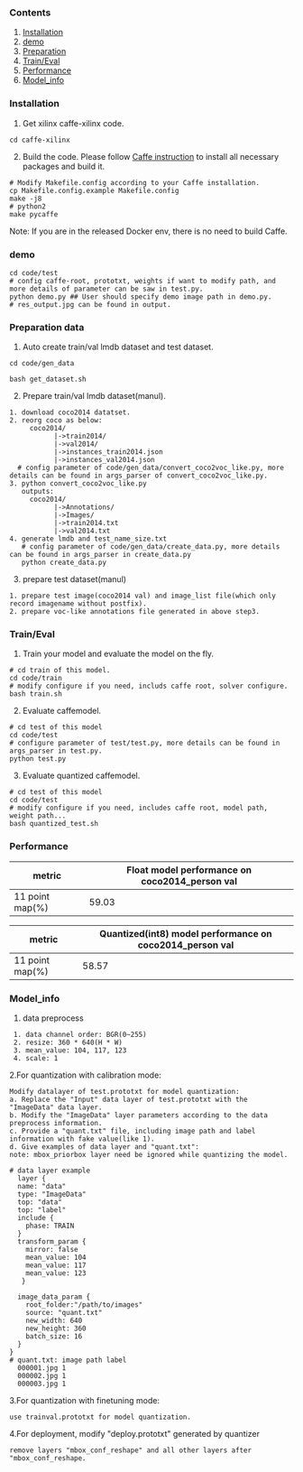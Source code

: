 ### Contents
1. [Installation](#installation)
2. [demo](#demo)
3. [Preparation](#preparation)
4. [Train/Eval](#traineval)
5. [Performance](#performance)
6. [Model_info](#model_info)  


### Installation
1. Get xilinx caffe-xilinx code. 
  ```shell
  cd caffe-xilinx
  ```

2. Build the code. Please follow [Caffe instruction](http://caffe.berkeleyvision.org/installation.html) to install all necessary packages and build it.
  ```shell
  # Modify Makefile.config according to your Caffe installation.
  cp Makefile.config.example Makefile.config
  make -j8
  # python2
  make pycaffe
  ```
  Note: If you are in the released Docker env, there is no need to build Caffe.

### demo
  ```shell
  cd code/test
  # config caffe-root, prototxt, weights if want to modify path, and more details of parameter can be saw in test.py.
  python demo.py ## User should specify demo image path in demo.py.
  # res_output.jpg can be found in output.

  ```

### Preparation data
1. Auto create train/val lmdb dataset and test dataset. 
  ```shell
  cd code/gen_data

  bash get_dataset.sh
  ``` 
2. Prepare train/val lmdb dataset(manul).
  ```
  1. download coco2014 datatset.
  2. reorg coco as below: 
       coco2014/
             |->train2014/
             |->val2014/
             |->instances_train2014.json
             |->instances_val2014.json
    # config parameter of code/gen_data/convert_coco2voc_like.py, more details can be found in args_parser of convert_coco2voc_like.py. 
  3. python convert_coco2voc_like.py
     outputs: 
       coco2014/
             |->Annotations/
             |->Images/
             |->train2014.txt
             |->val2014.txt
  4. generate lmdb and test_name_size.txt
     # config parameter of code/gen_data/create_data.py, more details can be found in args_parser in create_data.py
     python create_data.py

  ```
3. prepare test dataset(manul)
  ```
  1. prepare test image(coco2014 val) and image_list file(which only record imagename without postfix).
  2. prepare voc-like annotations file generated in above step3.
  ```  

### Train/Eval

1. Train your model and evaluate the model on the fly.
  ```shell
  # cd train of this model.
  cd code/train
  # modify configure if you need, includs caffe root, solver configure.
  bash train.sh 
  ```

2. Evaluate caffemodel.
  ```shell
  # cd test of this model
  cd code/test
  # configure parameter of test/test.py, more details can be found in args_parser in test.py.
  python test.py
  ```

3. Evaluate quantized caffemodel.
  ```shell
  # cd test of this model
  cd code/test
  # modify configure if you need, includes caffe root, model path, weight path... 
  bash quantized_test.sh
  ```
### Performance

|metric |Float model performance on coco2014_person val| 
|----|----|
|11 point map(%)|59.03|

|metric |Quantized(int8) model performance on coco2014_person val| 
|----|----|
|11 point map(%)|58.57|

### Model_info

1. data preprocess
```
 1. data channel order: BGR(0~255)                  
 2. resize: 360 * 640(H * W) 
 3. mean_value: 104, 117, 123
 4. scale: 1
```

2.For quantization with calibration mode:
  ```
  Modify datalayer of test.prototxt for model quantization:
  a. Replace the "Input" data layer of test.prototxt with the "ImageData" data layer.
  b. Modify the "ImageData" layer parameters according to the data preprocess information.
  c. Provide a "quant.txt" file, including image path and label information with fake value(like 1).
  d. Give examples of data layer and "quant.txt":
  note: mbox_priorbox layer need be ignored while quantizing the model.

  # data layer example
    layer {
    name: "data"
    type: "ImageData"
    top: "data"
    top: "label"
    include {
      phase: TRAIN
    }
    transform_param {
      mirror: false
      mean_value: 104
      mean_value: 117
      mean_value: 123
     }

    image_data_param {
      root_folder:"/path/to/images"
      source: "quant.txt"
      new_width: 640  
      new_height: 360
      batch_size: 16
    }
  }
  # quant.txt: image path label
    000001.jpg 1
    000002.jpg 1
    000003.jpg 1

  ```
3.For quantization with finetuning mode: 
  ```
  use trainval.prototxt for model quantization.
  ```
4.For deployment, modify "deploy.prototxt" generated by quantizer
  ```
  remove layers "mbox_conf_reshape" and all other layers after "mbox_conf_reshape.
  ```
